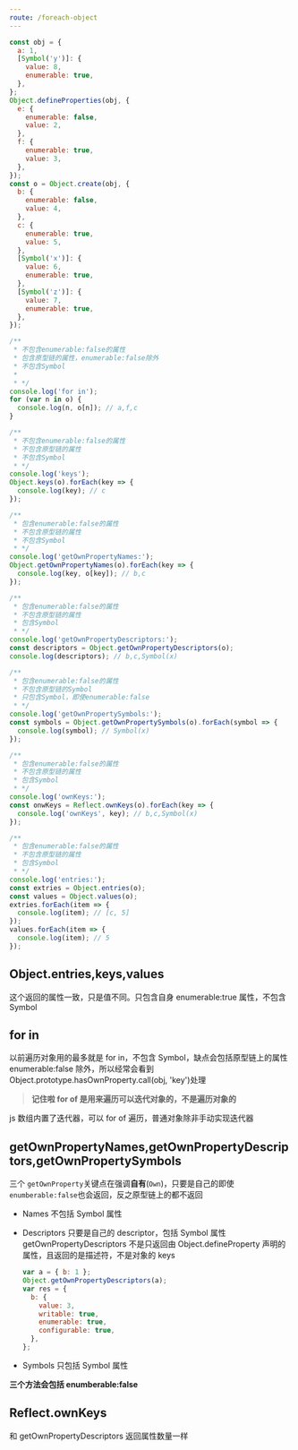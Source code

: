 ```yaml
---
route: /foreach-object
---
```


```js
const obj = {
  a: 1,
  [Symbol('y')]: {
    value: 8,
    enumerable: true,
  },
};
Object.defineProperties(obj, {
  e: {
    enumerable: false,
    value: 2,
  },
  f: {
    enumerable: true,
    value: 3,
  },
});
const o = Object.create(obj, {
  b: {
    enumerable: false,
    value: 4,
  },
  c: {
    enumerable: true,
    value: 5,
  },
  [Symbol('x')]: {
    value: 6,
    enumerable: true,
  },
  [Symbol('z')]: {
    value: 7,
    enumerable: true,
  },
});

/**
 * 不包含enumerable:false的属性
 * 包含原型链的属性，enumerable:false除外
 * 不包含Symbol
 *
 * */
console.log('for in');
for (var n in o) {
  console.log(n, o[n]); // a,f,c
}

/**
 * 不包含enumerable:false的属性
 * 不包含原型链的属性
 * 不包含Symbol
 * */
console.log('keys');
Object.keys(o).forEach(key => {
  console.log(key); // c
});

/**
 * 包含enumerable:false的属性
 * 不包含原型链的属性
 * 不包含Symbol
 * */
console.log('getOwnPropertyNames:');
Object.getOwnPropertyNames(o).forEach(key => {
  console.log(key, o[key]); // b,c
});

/**
 * 包含enumerable:false的属性
 * 不包含原型链的属性
 * 包含Symbol
 * */
console.log('getOwnPropertyDescriptors:');
const descriptors = Object.getOwnPropertyDescriptors(o);
console.log(descriptors); // b,c,Symbol(x)

/**
 * 包含enumerable:false的属性
 * 不包含原型链的Symbol
 * 只包含Symbol，即使enumerable:false
 * */
console.log('getOwnPropertySymbols:');
const symbols = Object.getOwnPropertySymbols(o).forEach(symbol => {
  console.log(symbol); // Symbol(x)
});

/**
 * 包含enumerable:false的属性
 * 不包含原型链的属性
 * 包含Symbol
 * */
console.log('ownKeys:');
const onwKeys = Reflect.ownKeys(o).forEach(key => {
  console.log('ownKeys', key); // b,c,Symbol(x)
});

/**
 * 包含enumerable:false的属性
 * 不包含原型链的属性
 * 包含Symbol
 * */
console.log('entries:');
const extries = Object.entries(o);
const values = Object.values(o);
extries.forEach(item => {
  console.log(item); // [c, 5]
});
values.forEach(item => {
  console.log(item); // 5
});
```

## Object.entries,keys,values

这个返回的属性一致，只是值不同。只包含自身 enumerable:true 属性，不包含 Symbol

## for in

以前遍历对象用的最多就是 for in，不包含 Symbol，缺点会包括原型链上的属性 enumerable:false 除外，所以经常会看到 Object.prototype.hasOwnProperty.call(obj, 'key')处理

> **记住啦 for of 是用来遍历可以迭代对象的，不是遍历对象的**

js 数组内置了迭代器，可以 for of 遍历，普通对象除非手动实现迭代器

## getOwnPropertyNames,getOwnPropertyDescriptors,getOwnPropertySymbols

三个 `getOwnProperty`关键点在强调**自有**(`Own`)，只要是自己的即使`enumberable:false`也会返回，反之原型链上的都不返回

- Names 不包括 Symbol 属性
- Descriptors 只要是自己的 descriptor，包括 Symbol 属性
  getOwnPropertyDescriptors 不是只返回由 Object.defineProperty 声明的属性，且返回的是描述符，不是对象的 keys

  ```js
  var a = { b: 1 };
  Object.getOwnPropertyDescriptors(a);
  var res = {
    b: {
      value: 3,
      writable: true,
      enumerable: true,
      configurable: true,
    },
  };
  ```

- Symbols 只包括 Symbol 属性

**三个方法会包括 enumberable:false**

## Reflect.ownKeys

和 getOwnPropertyDescriptors 返回属性数量一样

